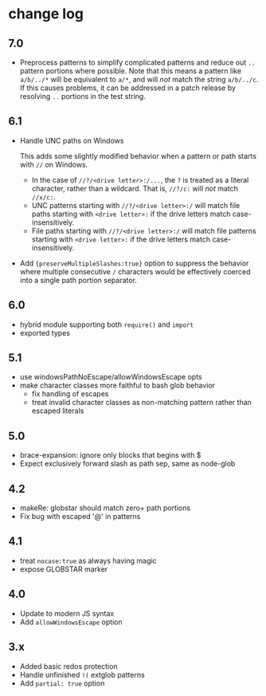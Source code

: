 # change log

## 7.0

- Preprocess patterns to simplify complicated patterns and reduce
  out `..` pattern portions where possible. Note that this means
  a pattern like `a/b/../*` will be equivalent to `a/*`, and will
  _not_ match the string `a/b/../c`. If this causes problems, it
  can be addressed in a patch release by resolving `..` portions
  in the test string.

## 6.1

- Handle UNC paths on Windows

  This adds some slightly modified behavior when a pattern or path starts
  with `//` on Windows.

  - In the case of `//?/<drive letter>:/...`, the `?` is treated as a
    literal character, rather than a wildcard. That is, `//?/c:` will
    _not_ match `//x/c:`.
  - UNC patterns starting with `//?/<drive letter>:/` will match file paths
    starting with `<drive letter>:` if the drive letters match
    case-insensitively.
  - File paths starting with `//?/<drive letter>:/` will match file
    patterns starting with `<drive letter>:` if the drive letters match
    case-insensitively.

- Add `{preserveMultipleSlashes:true}` option to suppress the
  behavior where multiple consecutive `/` characters would be
  effectively coerced into a single path portion separator.

## 6.0

- hybrid module supporting both `require()` and `import`
- exported types

## 5.1

- use windowsPathNoEscape/allowWindowsEscape opts
- make character classes more faithful to bash glob behavior
  - fix handling of escapes
  - treat invalid character classes as non-matching pattern
    rather than escaped literals

## 5.0

- brace-expansion: ignore only blocks that begins with $
- Expect exclusively forward slash as path sep, same as node-glob

## 4.2

- makeRe: globstar should match zero+ path portions
- Fix bug with escaped '@' in patterns

## 4.1

- treat `nocase:true` as always having magic
- expose GLOBSTAR marker

## 4.0

- Update to modern JS syntax
- Add `allowWindowsEscape` option

## 3.x

- Added basic redos protection
- Handle unfinished `!(` extglob patterns
- Add `partial: true` option
